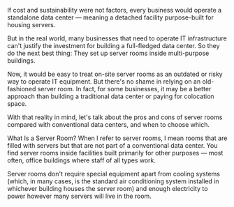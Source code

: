 If cost and sustainability were not factors, every business would operate a standalone data center — meaning a detached facility purpose-built for housing servers.

But in the real world, many businesses that need to operate IT infrastructure can't justify the investment for building a full-fledged data center. So they do the next best thing: They set up server rooms inside multi-purpose buildings.

Now, it would be easy to treat on-site server rooms as an outdated or risky way to operate IT equipment. But there's no shame in relying on an old-fashioned server room. In fact, for some businesses, it may be a better approach than building a traditional data center or paying for colocation space.

With that reality in mind, let's talk about the pros and cons of server rooms compared with conventional data centers, and when to choose which.

What Is a Server Room?
When I refer to server rooms, I mean rooms that are filled with servers but that are not part of a conventional data center. You find server rooms inside facilities built primarily for other purposes — most often, office buildings where staff of all types work.

Server rooms don't require special equipment apart from cooling systems (which, in many cases, is the standard air conditioning system installed in whichever building houses the server room) and enough electricity to power however many servers will live in the room.